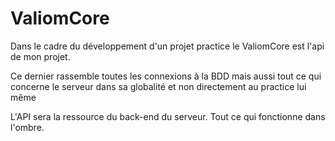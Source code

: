 # ValiomCore

Dans le cadre du développement d'un projet practice le ValiomCore est l'api de mon projet.

Ce dernier rassemble toutes les connexions à la BDD mais aussi tout ce qui concerne le serveur dans sa globalité et non directement au practice lui même

L'API sera la ressource du back-end du serveur. Tout ce qui fonctionne dans l'ombre.

